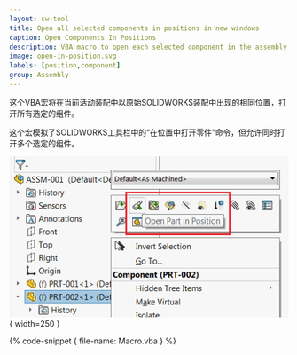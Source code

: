 ```yaml
---
layout: sw-tool
title: Open all selected components in positions in new windows
caption: Open Components In Positions
description: VBA macro to open each selected component in the assembly in the separate window in the same position they appear in the current assembly view
image: open-in-position.svg
labels: [position,component]
group: Assembly
---
```

这个VBA宏将在当前活动装配中以原始SOLIDWORKS装配中出现的相同位置，打开所有选定的组件。

这个宏模拟了SOLIDWORKS工具栏中的“在位置中打开零件”命令，但允许同时打开多个选定的组件。

![在位置中打开零件命令](open-part-in-position-command.png){ width=250 }

{% code-snippet { file-name: Macro.vba } %}